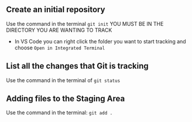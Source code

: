 ## Create an initial repository

Use the command in the terminal `git init` YOU MUST BE IN THE DIRECTORY YOU ARE WANTING TO TRACK

- In VS Code you can right click the folder you want to start tracking and choose `Open in Integrated Terminal`


## List all the changes that Git is tracking
Use the command in the terminal of `git status`

## Adding files to the Staging Area

Use the command in the terminal: `git add .`